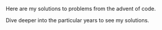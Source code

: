 Here are my solutions to problems from the advent of code.

Dive deeper into the particular years to see my solutions.